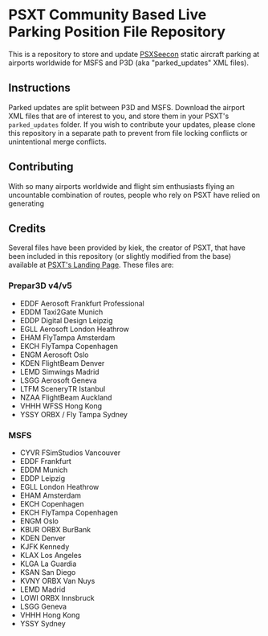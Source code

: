 # PSXT Community Based Live Parking Position File Repository

This is a repository to store and update [PSXSeecon](https://www.lekseecon.nl/) static aircraft parking at airports worldwide for MSFS and P3D (aka "parked_updates" XML files).

## Instructions

Parked updates are split between P3D and MSFS. Download the airport XML files that are of interest to you, and store them in your PSXT's `parked_updates` folder. If you wish to contribute your updates, please clone this repository in a separate path to prevent from file locking conflicts or unintentional merge conflicts.

## Contributing

With so many airports worldwide and flight sim enthusiasts flying an uncountable combination of routes, people who rely on PSXT have relied on generating 

## Credits

Several files have been provided by kiek, the creator of PSXT, that have been included in this repository (or slightly modified from the base) available at [PSXT's Landing Page](https://www.lekseecon.nl/). These files are:

### Prepar3D v4/v5

- EDDF Aerosoft Frankfurt Professional
- EDDM Taxi2Gate Munich
- EDDP Digital Design Leipzig
- EGLL Aerosoft London Heathrow
- EHAM FlyTampa Amsterdam
- EKCH FlyTampa Copenhagen
- ENGM Aerosoft Oslo
- KDEN FlightBeam Denver
- LEMD Simwings Madrid
- LSGG Aerosoft Geneva
- LTFM SceneryTR Istanbul
- NZAA FlightBeam Auckland
- VHHH WFSS Hong Kong
- YSSY ORBX / Fly Tampa Sydney

### MSFS
- CYVR FSimStudios Vancouver
- EDDF Frankfurt
- EDDM Munich
- EDDP Leipzig
- EGLL London Heathrow
- EHAM Amsterdam
- EKCH Copenhagen
- EKCH FlyTampa Copenhagen
- ENGM Oslo
- KBUR ORBX BurBank
- KDEN Denver
- KJFK Kennedy
- KLAX Los Angeles
- KLGA La Guardia
- KSAN San Diego
- KVNY ORBX Van Nuys
- LEMD Madrid
- LOWI ORBX Innsbruck
- LSGG Geneva
- VHHH Hong Kong
- YSSY Sydney

